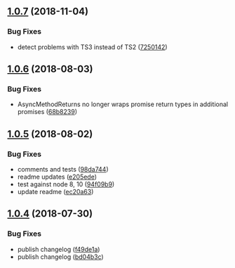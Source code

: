## [1.0.7](https://github.com/mike-north/types/compare/v1.0.6...v1.0.7) (2018-11-04)


### Bug Fixes

* detect problems with TS3 instead of TS2 ([7250142](https://github.com/mike-north/types/commit/7250142))

## [1.0.6](https://github.com/mike-north/types/compare/v1.0.5...v1.0.6) (2018-08-03)


### Bug Fixes

* AsyncMethodReturns no longer wraps promise return types in additional promises ([68b8239](https://github.com/mike-north/types/commit/68b8239))

## [1.0.5](https://github.com/mike-north/types/compare/v1.0.4...v1.0.5) (2018-08-02)


### Bug Fixes

* comments and tests ([98da744](https://github.com/mike-north/types/commit/98da744))
* readme updates ([e205ede](https://github.com/mike-north/types/commit/e205ede))
* test against node 8, 10 ([94f09b9](https://github.com/mike-north/types/commit/94f09b9))
* update readme ([ec20a63](https://github.com/mike-north/types/commit/ec20a63))

## [1.0.4](https://github.com/mike-north/types/compare/v1.0.3...v1.0.4) (2018-07-30)


### Bug Fixes

* publish changelog ([f49de1a](https://github.com/mike-north/types/commit/f49de1a))
* publish changelog ([bd04b3c](https://github.com/mike-north/types/commit/bd04b3c))
